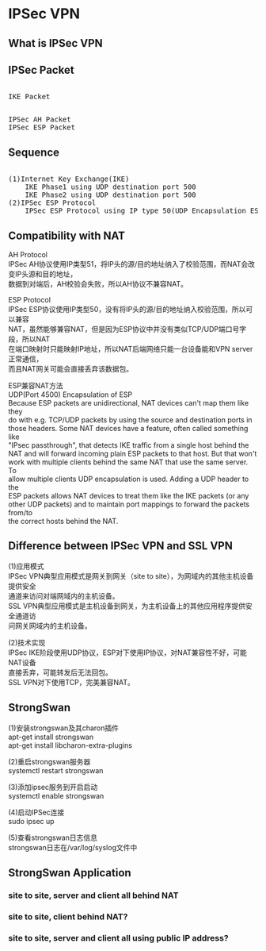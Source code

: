 # IPSec VPN      
      
## What is IPSec VPN     
      
## IPSec Packet      
<pre>  
IKE Packet  
</pre>  
      
<pre>  
IPSec AH Packet  
IPSec ESP Packet  
</pre>  
  
## Sequence      
<pre>  
(1)Internet Key Exchange(IKE)      
	IKE Phase1 using UDP destination port 500    
	IKE Phase2 using UDP destination port 500    
(2)IPSec ESP Protocol       
	IPSec ESP Protocol using IP type 50(UDP Encapsulation ESP)      
</pre>  
      
## Compatibility with NAT    
AH Protocol    
IPSec AH协议使用IP类型51，将IP头的源/目的地址纳入了校验范围，而NAT会改变IP头源和目的地址，    
数据到对端后，AH校验会失败，所以AH协议不兼容NAT。      
    
ESP Protocol    
IPSec ESP协议使用IP类型50，没有将IP头的源/目的地址纳入校验范围，所以可以兼容    
NAT，虽然能够兼容NAT，但是因为ESP协议中并没有类似TCP/UDP端口号字段，所以NAT    
在端口映射时只能映射IP地址，所以NAT后端网络只能一台设备能和VPN server正常通信，    
而且NAT网关可能会直接丢弃该数据包。      
      
ESP兼容NAT方法    
UDP(Port 4500) Encapsulation of ESP      
Because ESP packets are unidirectional, NAT devices can't map them like they      
do with e.g. TCP/UDP packets by using the source and destination ports in      
those headers. Some NAT devices have a feature, often called something like      
"IPsec passthrough", that detects IKE traffic from a single host behind the      
NAT and will forward incoming plain ESP packets to that host. But that won't      
work with multiple clients behind the same NAT that use the same server. To      
allow multiple clients UDP encapsulation is used. Adding a UDP header to the      
ESP packets allows NAT devices to treat them like the IKE packets (or any      
other UDP packets) and to maintain port mappings to forward the packets from/to      
the correct hosts behind the NAT.      
      
## Difference between IPSec VPN and SSL VPN      
(1)应用模式      
IPSec VPN典型应用模式是网关到网关（site to site），为网域内的其他主机设备提供安全      
通道来访问对端网域内的主机设备。      
SSL VPN典型应用模式是主机设备到网关，为主机设备上的其他应用程序提供安全通道访      
问网关网域内的主机设备。      
      
(2)技术实现      
IPSec IKE阶段使用UDP协议，ESP对下使用IP协议，对NAT兼容性不好，可能NAT设备      
直接丢弃，可能转发后无法回包。      
SSL VPN对下使用TCP，完美兼容NAT。      
      
## StrongSwan  
(1)安装strongswan及其charon插件  
apt-get install strongswan  
apt-get install libcharon-extra-plugins  
  
(2)重启strongswan服务器  
systemctl restart strongswan  
  
(3)添加ipsec服务到开启启动  
systemctl enable strongswan  
  
(4)启动IPSec连接  
sudo ipsec up <connection>  
  
(5)查看strongswan日志信息  
strongswan日志在/var/log/syslog文件中  
  
## StrongSwan Application      
### site to site, server and client all behind NAT  
    
### site to site, client behind NAT?      
    
### site to site, server and client all using public IP address?    
